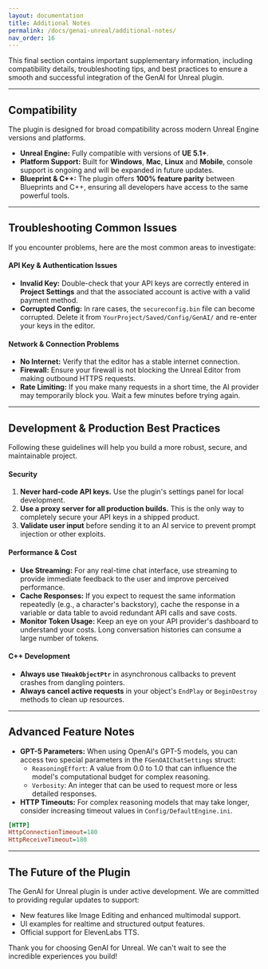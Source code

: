 ```yaml
---
layout: documentation
title: Additional Notes
permalink: /docs/genai-unreal/additional-notes/
nav_order: 16
---
```


This final section contains important supplementary information, including compatibility details, troubleshooting tips, and best practices to ensure a smooth and successful integration of the GenAI for Unreal plugin.

---

## Compatibility

The plugin is designed for broad compatibility across modern Unreal Engine versions and platforms.

-   **Unreal Engine:** Fully compatible with versions of **UE 5.1+**.
-   **Platform Support:** Built for **Windows**, **Mac**, **Linux** and **Mobile**, console support is ongoing and will be expanded in future updates.
-   **Blueprint & C++:** The plugin offers **100% feature parity** between Blueprints and C++, ensuring all developers have access to the same powerful tools.

---

## Troubleshooting Common Issues

If you encounter problems, here are the most common areas to investigate:

#### **API Key & Authentication Issues**
-   **Invalid Key:** Double-check that your API keys are correctly entered in **Project Settings** and that the associated account is active with a valid payment method.
-   **Corrupted Config:** In rare cases, the `secureconfig.bin` file can become corrupted. Delete it from `YourProject/Saved/Config/GenAI/` and re-enter your keys in the editor.

#### **Network & Connection Problems**
-   **No Internet:** Verify that the editor has a stable internet connection.
-   **Firewall:** Ensure your firewall is not blocking the Unreal Editor from making outbound HTTPS requests.
-   **Rate Limiting:** If you make many requests in a short time, the AI provider may temporarily block you. Wait a few minutes before trying again.

---

## Development & Production Best Practices

Following these guidelines will help you build a more robust, secure, and maintainable project.

#### **Security**
1.  **Never hard-code API keys.** Use the plugin's settings panel for local development.
2.  **Use a proxy server for all production builds.** This is the only way to completely secure your API keys in a shipped product.
3.  **Validate user input** before sending it to an AI service to prevent prompt injection or other exploits.

#### **Performance & Cost**
-   **Use Streaming:** For any real-time chat interface, use streaming to provide immediate feedback to the user and improve perceived performance.
-   **Cache Responses:** If you expect to request the same information repeatedly (e.g., a character's backstory), cache the response in a variable or data table to avoid redundant API calls and save costs.
-   **Monitor Token Usage:** Keep an eye on your API provider's dashboard to understand your costs. Long conversation histories can consume a large number of tokens.

#### **C++ Development**
-   **Always use `TWeakObjectPtr`** in asynchronous callbacks to prevent crashes from dangling pointers.
-   **Always cancel active requests** in your object's `EndPlay` or `BeginDestroy` methods to clean up resources.

---

## Advanced Feature Notes

-   **GPT-5 Parameters:** When using OpenAI's GPT-5 models, you can access two special parameters in the `FGenOAIChatSettings` struct:
    -   `ReasoningEffort`: A value from 0.0 to 1.0 that can influence the model's computational budget for complex reasoning.
    -   `Verbosity`: An integer that can be used to request more or less detailed responses.
-   **HTTP Timeouts:** For complex reasoning models that may take longer, consider increasing timeout values in `Config/DefaultEngine.ini`.
```ini
[HTTP]
HttpConnectionTimeout=180
HttpReceiveTimeout=180
```

---

## The Future of the Plugin

The GenAI for Unreal plugin is under active development. We are committed to providing regular updates to support:

-   New features like Image Editing and enhanced multimodal support.
-   UI examples for realtime and structured output features.
-   Official support for ElevenLabs TTS.

Thank you for choosing GenAI for Unreal. We can't wait to see the incredible experiences you build!